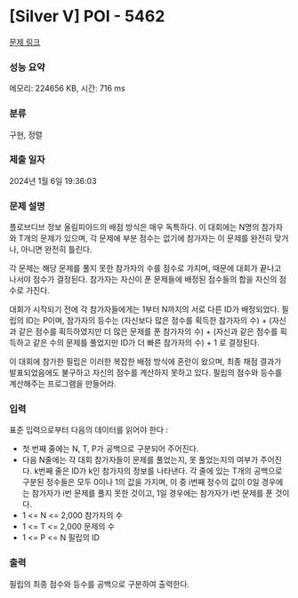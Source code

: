 # [Silver V] POI - 5462 

[문제 링크](https://www.acmicpc.net/problem/5462) 

### 성능 요약

메모리: 224656 KB, 시간: 716 ms

### 분류

구현, 정렬

### 제출 일자

2024년 1월 6일 19:36:03

### 문제 설명

<p>플로브디브 정보 올림피아드의 배점 방식은 매우 독특하다. 이 대회에는 N명의 참가자와 T개의 문제가 있으며, 각 문제에 부분 점수는 없기에 참가자는 이 문제를 완전히 맞거나, 아니면 완전히 틀린다.</p>

<p>각 문제는 해당 문제를 풀지 못한 참가자의 수를 점수로 가지며, 때문에 대회가 끝나고 나서야 점수가 결정된다. 참가자는 자신이 푼 문제들에 배정된 점수들의 합을 자신의 점수로 가진다.</p>

<p>대회가 시작되기 전에 각 참가자들에게는 1부터 N까지의 서로 다른 ID가 배정되었다. 필립의 ID는 P이며, 참가자의 등수는 (자신보다 많은 점수를 획득한 참가자의 수) + (자신과 같은 점수를 획득하였지만 더 많은 문제를 푼 참가자의 수) + (자신과 같은 점수를 획득하고 같은 수의 문제를 풀었지만 ID가 더 빠른 참가자의 수) + 1 로 결정된다.</p>

<p>이 대회에 참가한 필립은 이러한 복잡한 배점 방식에 혼란이 왔으며, 최종 채점 결과가 발표되었음에도 불구하고 자신의 점수를 계산하지 못하고 있다. 필립의 점수와 등수를 계산해주는 프로그램을 만들어라.</p>

### 입력 

 <p>표준 입력으로부터 다음의 데이터를 읽어야 한다 :</p>

<ul>
	<li>첫 번째 줄에는 N, T, P가 공백으로 구분되어 주어진다.</li>
	<li>다음 N줄에는 각 대회 참가자들이 문제를 풀었는지, 못 풀었는지의 여부가 주어진다. k번째 줄은 ID가 k인 참가자의 정보를 나타낸다. 각 줄에 있는 T개의 공백으로 구분된 정수들은 모두 0이나 1의 값을 가지며, 이 중 i번째 정수의 값이 0일 경우에는 참가자가 i번 문제를 풀지 못한 것이고, 1일 경우에는 참가자가 i번 문제를 푼 것이다.</li>
	<li>1 <= N <= 2,000 참가자의 수</li>
	<li>1 <= T <= 2,000 문제의 수</li>
	<li>1 <= P <= N 필립의 ID</li>
</ul>

### 출력 

 <p>필립의 최종 점수와 등수를 공백으로 구분하여 출력한다.</p>

